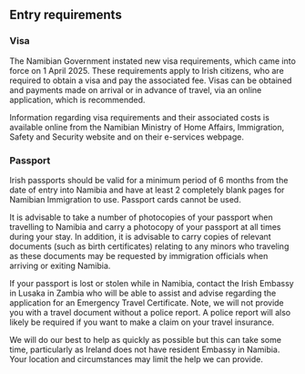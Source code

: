 ## Entry requirements

### **Visa**

The Namibian Government instated new visa requirements, which came into force on 1 April 2025. These requirements apply to Irish citizens, who are required to obtain a visa and pay the associated fee. Visas can be obtained and payments made on arrival or in advance of travel, via an online application, which is recommended.

Information regarding visa requirements and their associated costs is available online from the Namibian Ministry of Home Affairs, Immigration, Safety and Security website and on their e-services webpage.

### **Passport**

Irish passports should be valid for a minimum period of 6 months from the date of entry into Namibia and have at least 2 completely blank pages for Namibian Immigration to use. Passport cards cannot be used.

It is advisable to take a number of photocopies of your passport when travelling to Namibia and carry a photocopy of your passport at all times during your stay. In addition, it is advisable to carry copies of relevant documents (such as birth certificates) relating to any minors who traveling as these documents may be requested by immigration officials when arriving or exiting Namibia.

If your passport is lost or stolen while in Namibia, contact the Irish Embassy in Lusaka in Zambia who will be able to assist and advise regarding the application for an Emergency Travel Certificate. Note, we will not provide you with a travel document without a police report. A police report will also likely be required if you want to make a claim on your travel insurance.

We will do our best to help as quickly as possible but this can take some time, particularly as Ireland does not have resident Embassy in Namibia. Your location and circumstances may limit the help we can provide.